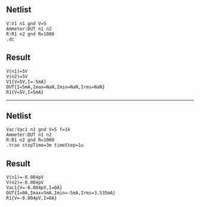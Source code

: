## Netlist

```text
V:V1 n1 gnd V=5
Ammeter:DUT n1 n2
R:R1 n2 gnd R=1000
.dc
```

## Result

```text
V(n1)=5V
V(n2)=5V
V1{V=5V,I=-5mA}
DUT{I=5mA,Imax=NaN,Imin=NaN,Irms=NaN}
R1{V=5V,I=5mA}
```

---

## Netlist

```text
Vac:Vac1 n1 gnd V=5 f=1k
Ammeter:DUT n1 n2
R:R1 n2 gnd R=1000
.tran stopTime=3m timeStep=1u
```

## Result

```text
V(n1)=-0.004pV
V(n2)=-0.004pV
Vac1{V=-0.004pV,I=0A}
DUT{I=0A,Imax=5mA,Imin=-5mA,Irms=3.535mA}
R1{V=-0.004pV,I=0A}
```
